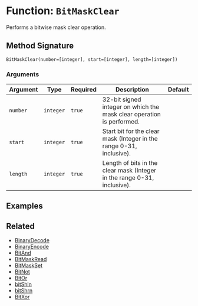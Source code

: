 [comment]: # (Note: This documentation is generated dynamically in the build process.  To modify the contents, change the javadoc on the _invoke method of the BIF class)

# Function: `BitMaskClear`

Performs a bitwise mask clear operation.

## Method Signature

```
BitMaskClear(number=[integer], start=[integer], length=[integer])
```

### Arguments


| Argument | Type | Required | Description | Default |
|----------|------|----------|-------------|---------|
| `number` | `integer` | `true` | 32-bit signed integer on which the mask clear operation is performed. |  |
| `start` | `integer` | `true` | Start bit for the clear mask (Integer in the range 0-31, inclusive). |  |
| `length` | `integer` | `true` | Length of bits in the clear mask (Integer in the range 0-31, inclusive). |  |

## Examples



## Related

  * [BinaryDecode](./BinaryDecode.md)
  * [BinaryEncode](./BinaryEncode.md)
  * [BitAnd](./BitAnd.md)
  * [BitMaskRead](./BitMaskRead.md)
  * [BitMaskSet](./BitMaskSet.md)
  * [BitNot](./BitNot.md)
  * [BitOr](./BitOr.md)
  * [bitShln](./bitShln.md)
  * [bitShrn](./bitShrn.md)
  * [BitXor](./BitXor.md)
